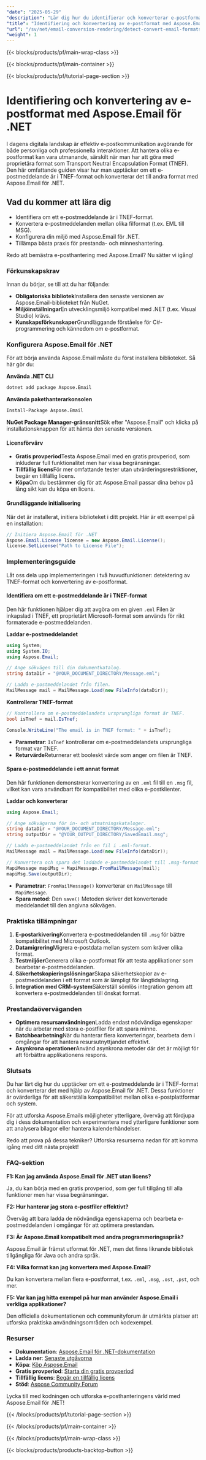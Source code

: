 ```yaml
---
"date": "2025-05-29"
"description": "Lär dig hur du identifierar och konverterar e-postformat med Aspose.Email för .NET. Hantera TNEF och andra proprietära format utan problem med den här omfattande guiden."
"title": "Identifiering och konvertering av e-postformat med Aspose.Email för .NET | Konvertera EML till MSG och mer"
"url": "/sv/net/email-conversion-rendering/detect-convert-email-formats-aspose-net/"
"weight": 1
---
```


{{< blocks/products/pf/main-wrap-class >}}

{{< blocks/products/pf/main-container >}}

{{< blocks/products/pf/tutorial-page-section >}}
# Identifiering och konvertering av e-postformat med Aspose.Email för .NET

I dagens digitala landskap är effektiv e-postkommunikation avgörande för både personliga och professionella interaktioner. Att hantera olika e-postformat kan vara utmanande, särskilt när man har att göra med proprietära format som Transport Neutral Encapsulation Format (TNEF). Den här omfattande guiden visar hur man upptäcker om ett e-postmeddelande är i TNEF-format och konverterar det till andra format med Aspose.Email för .NET.

## Vad du kommer att lära dig

- Identifiera om ett e-postmeddelande är i TNEF-format.
- Konvertera e-postmeddelanden mellan olika filformat (t.ex. EML till MSG).
- Konfigurera din miljö med Aspose.Email för .NET.
- Tillämpa bästa praxis för prestanda- och minneshantering.

Redo att bemästra e-posthantering med Aspose.Email? Nu sätter vi igång!

### Förkunskapskrav

Innan du börjar, se till att du har följande:

- **Obligatoriska bibliotek**Installera den senaste versionen av Aspose.Email-biblioteket från NuGet.
- **Miljöinställningar**En utvecklingsmiljö kompatibel med .NET (t.ex. Visual Studio) krävs.
- **Kunskapsförkunskaper**Grundläggande förståelse för C#-programmering och kännedom om e-postformat.

### Konfigurera Aspose.Email för .NET

För att börja använda Aspose.Email måste du först installera biblioteket. Så här gör du:

**Använda .NET CLI**
```bash
dotnet add package Aspose.Email
```

**Använda pakethanterarkonsolen**
```bash
Install-Package Aspose.Email
```

**NuGet Package Manager-gränssnitt**Sök efter "Aspose.Email" och klicka på installationsknappen för att hämta den senaste versionen.

#### Licensförvärv

- **Gratis provperiod**Testa Aspose.Email med en gratis provperiod, som inkluderar full funktionalitet men har vissa begränsningar.
- **Tillfällig licens**För mer omfattande tester utan utvärderingsrestriktioner, begär en tillfällig licens.
- **Köpa**Om du bestämmer dig för att Aspose.Email passar dina behov på lång sikt kan du köpa en licens.

#### Grundläggande initialisering

När det är installerat, initiera biblioteket i ditt projekt. Här är ett exempel på en installation:

```csharp
// Initiera Aspose.Email för .NET
Aspose.Email.License license = new Aspose.Email.License();
license.SetLicense("Path to License File");
```

### Implementeringsguide

Låt oss dela upp implementeringen i två huvudfunktioner: detektering av TNEF-format och konvertering av e-postformat.

#### Identifiera om ett e-postmeddelande är i TNEF-format

Den här funktionen hjälper dig att avgöra om en given `.eml` Filen är inkapslad i TNEF, ett proprietärt Microsoft-format som används för rikt formaterade e-postmeddelanden.

**Laddar e-postmeddelandet**
```csharp
using System;
using System.IO;
using Aspose.Email;

// Ange sökvägen till din dokumentkatalog.
string dataDir = "@YOUR_DOCUMENT_DIRECTORY/Message.eml";

// Ladda e-postmeddelandet från filen.
MailMessage mail = MailMessage.Load(new FileInfo(dataDir));
```

**Kontrollerar TNEF-format**
```csharp
// Kontrollera om e-postmeddelandets ursprungliga format är TNEF.
bool isTnef = mail.IsTnef;

Console.WriteLine("The email is in TNEF format: " + isTnef);
```

- **Parametrar**: `IsTnef` kontrollerar om e-postmeddelandets ursprungliga format var TNEF. 
- **Returvärde**Returnerar ett booleskt värde som anger om filen är TNEF.

#### Spara e-postmeddelande i ett annat format

Den här funktionen demonstrerar konvertering av en `.eml` fil till en `.msg` fil, vilket kan vara användbart för kompatibilitet med olika e-postklienter.

**Laddar och konverterar**
```csharp
using Aspose.Email;

// Ange sökvägarna för in- och utmatningskataloger.
string dataDir = "@YOUR_DOCUMENT_DIRECTORY/Message.eml";
string outputDir = "@YOUR_OUTPUT_DIRECTORY/SavedEmail.msg";

// Ladda e-postmeddelandet från en fil i .eml-format.
MailMessage mail = MailMessage.Load(new FileInfo(dataDir));

// Konvertera och spara det laddade e-postmeddelandet till .msg-format med hjälp av MapiMessage-klassen.
MapiMessage mapiMsg = MapiMessage.FromMailMessage(mail);
mapiMsg.Save(outputDir);
```

- **Parametrar**: `FromMailMessage()` konverterar en `MailMessage` till `MapiMessage`.
- **Spara metod**: Den `save()` Metoden skriver det konverterade meddelandet till den angivna sökvägen.

### Praktiska tillämpningar

1. **E-postarkivering**Konvertera e-postmeddelanden till `.msg` för bättre kompatibilitet med Microsoft Outlook.
2. **Datamigrering**Migrera e-postdata mellan system som kräver olika format.
3. **Testmiljöer**Generera olika e-postformat för att testa applikationer som bearbetar e-postmeddelanden.
4. **Säkerhetskopieringslösningar**Skapa säkerhetskopior av e-postmeddelanden i ett format som är lämpligt för långtidslagring.
5. **Integration med CRM-system**Säkerställ sömlös integration genom att konvertera e-postmeddelanden till önskat format.

### Prestandaöverväganden

- **Optimera resursanvändningen**Ladda endast nödvändiga egenskaper när du arbetar med stora e-postfiler för att spara minne.
- **Batchbearbetning**När du hanterar flera konverteringar, bearbeta dem i omgångar för att hantera resursutnyttjandet effektivt.
- **Asynkrona operationer**Använd asynkrona metoder där det är möjligt för att förbättra applikationens respons.

### Slutsats

Du har lärt dig hur du upptäcker om ett e-postmeddelande är i TNEF-format och konverterar det med hjälp av Aspose.Email för .NET. Dessa funktioner är ovärderliga för att säkerställa kompatibilitet mellan olika e-postplattformar och system.

För att utforska Aspose.Emails möjligheter ytterligare, överväg att fördjupa dig i dess dokumentation och experimentera med ytterligare funktioner som att analysera bilagor eller hantera kalenderhändelser.

Redo att prova på dessa tekniker? Utforska resurserna nedan för att komma igång med ditt nästa projekt!

### FAQ-sektion

**F1: Kan jag använda Aspose.Email för .NET utan licens?**

Ja, du kan börja med en gratis provperiod, som ger full tillgång till alla funktioner men har vissa begränsningar.

**F2: Hur hanterar jag stora e-postfiler effektivt?**

Överväg att bara ladda de nödvändiga egenskaperna och bearbeta e-postmeddelanden i omgångar för att optimera prestandan.

**F3: Är Aspose.Email kompatibelt med andra programmeringsspråk?**

Aspose.Email är främst utformat för .NET, men det finns liknande bibliotek tillgängliga för Java och andra språk.

**F4: Vilka format kan jag konvertera med Aspose.Email?**

Du kan konvertera mellan flera e-postformat, t.ex. `.eml`, `.msg`, `.ost`, `.pst`, och mer.

**F5: Var kan jag hitta exempel på hur man använder Aspose.Email i verkliga applikationer?**

Den officiella dokumentationen och communityforum är utmärkta platser att utforska praktiska användningsområden och kodexempel.

### Resurser
- **Dokumentation**: [Aspose.Email för .NET-dokumentation](https://reference.aspose.com/email/net/)
- **Ladda ner**: [Senaste utgåvorna](https://releases.aspose.com/email/net/)
- **Köpa**: [Köp Aspose.Email](https://purchase.aspose.com/buy)
- **Gratis provperiod**: [Starta din gratis provperiod](https://releases.aspose.com/email/net/)
- **Tillfällig licens**: [Begär en tillfällig licens](https://purchase.aspose.com/temporary-license/)
- **Stöd**: [Aspose Community Forum](https://forum.aspose.com/c/email/10)

Lycka till med kodningen och utforska e-posthanteringens värld med Aspose.Email för .NET!

{{< /blocks/products/pf/tutorial-page-section >}}

{{< /blocks/products/pf/main-container >}}

{{< /blocks/products/pf/main-wrap-class >}}

{{< blocks/products/products-backtop-button >}}